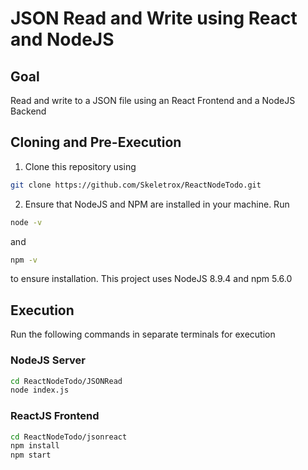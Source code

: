 # JSON Read and Write using React and NodeJS

## Goal

Read and write to a JSON file using an React Frontend and a NodeJS Backend

## Cloning and Pre-Execution

1. Clone this repository using
```bash
git clone https://github.com/Skeletrox/ReactNodeTodo.git
```

2. Ensure that NodeJS and NPM are installed in your machine. Run
```bash
node -v
```
  and

```bash
npm -v
```
  to ensure installation. This project uses NodeJS 8.9.4 and npm 5.6.0

## Execution

Run the following commands in separate terminals for execution

### NodeJS Server
```bash
cd ReactNodeTodo/JSONRead
node index.js
```

### ReactJS Frontend
```bash
cd ReactNodeTodo/jsonreact
npm install
npm start
```
